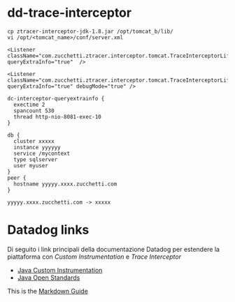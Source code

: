 # dd-trace-interceptor

```
cp ztracer-interceptor-jdk-1.8.jar /opt/tomcat_b/lib/
vi /opt/<tomcat_name>/conf/server.xml
```

```
<Listener className="com.zucchetti.ztracer.interceptor.tomcat.TraceInterceptorLifecycleListener" queryExtraInfo="true"  />
```


```
<Listener className="com.zucchetti.ztracer.interceptor.tomcat.TraceInterceptorLifecycleListener" queryExtraInfo="true" debugMode="true" />
```

```
dc-interceptor-queryextrainfo {	
  exectime 2
  spancount 530
  thread http-nio-8081-exec-10
}
```

```
db {	
  cluster xxxxx
  instance yyyyyy
  service /mycontext
  type sqlserver
  user myuser
}
peer {	
  hostname yyyyy.xxxx.zucchetti.com
}
```

```
yyyyy.xxxx.zucchetti.com -> xxxxx
```
 
# Datadog links

Di seguito i link principali della documentazione Datadog per estendere la piattaforma con  _Custom Instrumentation_  e _Trace Interceptor_
- [Java Custom Instrumentation](https://docs.datadoghq.com/tracing/setup_overview/custom_instrumentation/java)
- [Java Open Standards](https://docs.datadoghq.com/tracing/setup_overview/open_standards/java/)
 
This is the [Markdown Guide](https://www.markdownguide.org)